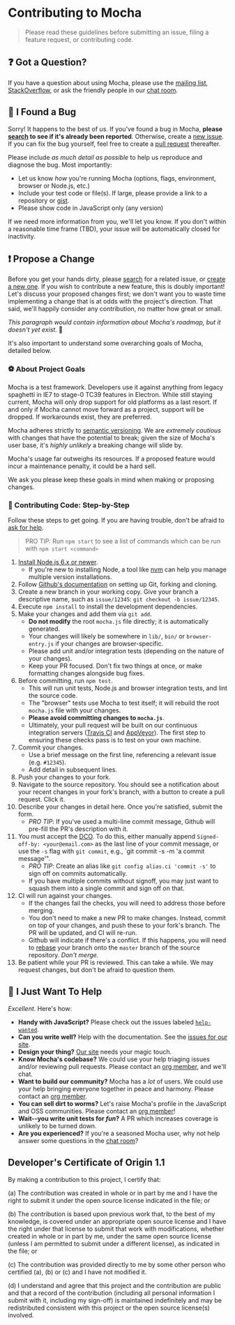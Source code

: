 # Contributing to Mocha

> Please read these guidelines before submitting an issue, filing a feature request, or contributing code.

## :question: Got a Question?

If you have a question about using Mocha, please use the [mailing list](https://groups.google.com/group/mochajs), [StackOverflow](https://stackoverflow.com), or ask the friendly people in our [chat room](https://gitter.im/mochajs/mocha).

## :bug: I Found a Bug

Sorry!  It happens to the best of us.  If you've found a bug in Mocha, **please [search](https://github.com/mochajs/mocha/issues/) to see if it's already been reported**.  Otherwise, create a [new issue](https://github.com/mochajs/mocha/issues/new).  If you can fix the bug yourself, feel free to create a [pull request](#propose-a-change) thereafter.

Please include *as much detail as possible* to help us reproduce and diagnose the bug.  Most importantly:

- Let us know *how* you're running Mocha (options, flags, environment, browser or Node.js, etc.)
- Include your test code or file(s).  If large, please provide a link to a repository or [gist](https://gist.github.com).
- Please show code in JavaScript only (any version)

If we need more information from you, we'll let you know.  If you don't within a reasonable time frame (TBD), your issue will be automatically closed for inactivity.

## :exclamation: Propose a Change

Before you get your hands dirty, please [search](https://github.com/mochajs/mocha/issues/) for a related issue, or [create a new one](https://github.com/mochajs/mocha/issues/new).  If you wish to contribute a new feature, this is doubly important!  Let's discuss your proposed changes first; we don't want you to waste time implementing a change that is at odds with the project's direction.  That said, we'll happily consider any contribution, no matter how great or small.

*This paragraph would contain information about Mocha's roadmap, but it doesn't yet exist.* :poop:

It's also important to understand some overarching goals of Mocha, detailed below.

### :soccer: About Project Goals

Mocha is a test framework.  Developers use it against anything from legacy spaghetti in IE7 to stage-0 TC39 features in Electron.  While still staying current, Mocha will only drop support for old platforms as a last resort.  If and only if Mocha cannot move forward as a project, support will be dropped.  If workarounds exist, they are preferred.

Mocha adheres strictly to [semantic versioning](https://semver.org).  We are *extremely cautious* with changes that have the potential to break; given the size of Mocha's user base, it's *highly unlikely* a breaking change will slide by.

Mocha's usage far outweighs its resources.  If a proposed feature would incur a maintenance penalty, it could be a hard sell.

We ask you please keep these goals in mind when making or proposing changes.

### :shoe: Contributing Code: Step-by-Step

Follow these steps to get going.  If you are having trouble, don't be afraid to [ask for help](#got-a-question).

> PRO TIP: Run `npm start` to see a list of commands which can be run with `npm start <command>`

1. [Install Node.js 6.x or newer](https://nodejs.org/en/download/).
    - If you're new to installing Node, a tool like [nvm](https://github.com/creationix/nvm#install-script) can help you manage multiple version installations.
1. Follow [Github's documentation](https://help.github.com/articles/fork-a-repo/) on setting up Git, forking and cloning.
1. Create a new branch in your working copy.  Give your branch a descriptive name, such as `issue/12345`: `git checkout -b issue/12345`.
1. Execute `npm install` to install the development dependencies.
1. Make your changes and add them via `git add`.
    - **Do not modify** the root `mocha.js` file directly; it is automatically generated.
    - Your changes will likely be somewhere in `lib/`, `bin/` or `browser-entry.js` if your changes are browser-specific.
    - Please add unit and/or integration tests (depending on the nature of your changes).
    - Keep your PR focused.  Don't fix two things at once, or make formatting changes alongside bug fixes.
1. Before committing, run `npm test`.
    - This will run unit tests, Node.js and browser integration tests, and lint the source code.
    - The "browser" tests use Mocha to test itself; it will rebuild the root `mocha.js` file with your changes.
    - **Please avoid committing changes to `mocha.js`**.
    - Ultimately, your pull request will be built on our continuous integration servers ([Travis CI](https://travis-ci.org/mochajs/mocha) and [AppVeyor](https://ci.appveyor.com/project/boneskull/mocha)).  The first step to ensuring these checks pass is to test on your own machine.
1. Commit your changes.
    - Use a brief message on the first line, referencing a relevant issue (e.g. `#12345`).
    - Add detail in subsequent lines.
1. Push your changes to your fork.
1. Navigate to the source repository.  You should see a notification about your recent changes in your fork's branch, with a button to create a pull request.  Click it.
1. Describe your changes in detail here.  Once you're satisfied, submit the form.
    - *PRO TIP*: If you've used a multi-line commit message, Github will pre-fill the PR's description with it.
1. You must accept the [DCO](#developers-certificate-of-origin-11).  To do this, either manually append `Signed-off-by: <your@email.com>` as the last line of your commit message, or use the `-s` flag with `git commit`, e.g., `git commit -s -m 'a commit message'".
    - *PRO TIP*: Create an alias like `git config alias.ci 'commit -s'` to sign off on commits automatically.
    - If you have multiple commits without signoff, you may just want to squash them into a single commit and sign off on that.
1. CI will run against your changes.
    - If the changes fail the checks, you will need to address those before merging.
    - You don't need to make a new PR to make changes.  Instead, commit on top of your changes, and push these to your fork's branch.  The PR will be updated, and CI will re-run.
    - Github will indicate if there's a conflict.  If this happens, you will need to [rebase](https://help.github.com/articles/about-git-rebase/) your branch onto the `master` branch of the source repository.  *Don't merge.*
1. Be patient while your PR is reviewed. This can take a while. We may request changes, but don't be afraid to question them.

## :angel: I Just Want To Help

*Excellent.*  Here's how:

- **Handy with JavaScript?**  Please check out the issues labeled [`help-wanted`](https://github.com/mochajs/mocha/issues?q=is%3Aopen+is%3Aissue+label%3A%22help+wanted%22).
- **Can you write well?**  Help with the documentation.  See the [issues for our site](https://github.com/mochajs/mocha/issues?q=is%3Aopen+is%3Aissue+label%3Adocumentation).
- **Design your thing?**  [Our site](https://github.com/mochajs/mocha/tree/master/docs) needs your magic touch.
- **Know Mocha's codebase?**  We could use your help triaging issues and/or reviewing pull requests.  Please contact an [org member](https://github.com/orgs/mochajs/people), and we'll chat.
- **Want to build our community?**  Mocha has a *lot* of users.  We could use your help bringing everyone together in peace and harmony.  Please contact an [org member](https://github.com/mochajs/people).
- **You can sell dirt to worms?**  Let's raise Mocha's profile in the JavaScript and OSS communities.  Please contact an [org member](https://github.com/orgs/mochajs/people)!
- **Wait--you write unit tests for *fun*?**  A PR which increases coverage is unlikely to be turned down.
- **Are you experienced?**  If you're a seasoned Mocha user, why not help answer some questions in the [chat room](https://gitter.im/mochajs/mocha)?

## Developer's Certificate of Origin 1.1

By making a contribution to this project, I certify that:

(a) The contribution was created in whole or in part by me and I have the right to submit it under the open source license indicated in the file; or

(b) The contribution is based upon previous work that, to the best of my knowledge, is covered under an appropriate open source license and I have the right under that license to submit that work with modifications, whether created in whole or in part by me, under the same open source license (unless I am permitted to submit under a different license), as indicated in the file; or

(c) The contribution was provided directly to me by some other person who certified (a), (b) or (c) and I have not modified it.

(d) I understand and agree that this project and the contribution are public and that a record of the contribution (including all personal information I submit with it, including my sign-off) is maintained indefinitely and may be redistributed consistent with this project or the open source license(s) involved.
